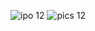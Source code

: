 ![ipo 12](https://github.com/user-attachments/assets/6d636a9a-a877-47f0-b436-0803c192969d)
![pics 12](https://github.com/user-attachments/assets/20788d83-600b-404c-855e-2d6039a279ff)
